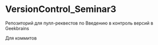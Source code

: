 # VersionControl_Seminar3
Репозиторий для пулл-реквестов по Введению в контроль версий в Geekbrains

Для коммитов
